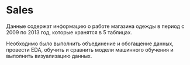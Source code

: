 # Sales

Данные содержат информацию о работе магазина одежды в период с 2009 по 2013 год, которые хранятся в 5 таблицах.

Необходимо было выполнить объединение и обогащение данных, провести EDA, обучить и сравнить модели машинного обучения и выполнить визуализацию данных.
